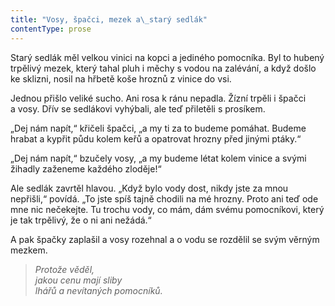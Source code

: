 ```yaml
---
title: "Vosy, špačci, mezek a\_starý sedlák"
contentType: prose
---
```


Starý sedlák měl velkou vinici na kopci a jediného pomocníka. Byl to hubený trpělivý mezek, který tahal pluh i měchy s vodou na zalévání, a když došlo ke sklizni, nosil na hřbetě koše hroznů z vinice do vsi.

Jednou přišlo veliké sucho. Ani rosa k ránu nepadla. Žízní trpěli i špačci a vosy. Dřív se sedlákovi vyhýbali, ale teď přiletěli s prosíkem.

„Dej nám napít,“ křičeli špačci, „a my ti za to budeme pomáhat. Budeme hrabat a kypřit půdu kolem keřů a opatrovat hrozny před jinými ptáky.“

„Dej nám napít,“ bzučely vosy, „a my budeme létat kolem vinice a svými žihadly zaženeme každého zloděje!“

Ale sedlák zavrtěl hlavou. „Když bylo vody dost, nikdy jste za mnou nepřišli,“ povídá. „To jste spíš tajně chodili na mé hrozny. Proto ani teď ode mne nic nečekejte. Tu trochu vody, co mám, dám svému pomocníkovi, který je tak trpělivý, že o ni ani nežádá.“

A pak špačky zaplašil a vosy rozehnal a o vodu se rozdělil se svým věrným mezkem.

  

> _Protože věděl,  
> jakou cenu mají sliby  
> lhářů a nevítaných pomocníků._
